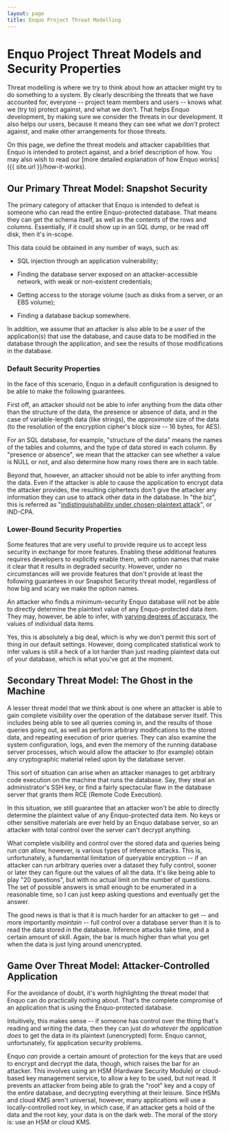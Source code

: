 ```yaml
---
layout: page
title: Enquo Project Threat Modelling
---
```

# Enquo Project Threat Models and Security Properties

Threat modelling is where we try to think about how an attacker might try to do something to a system.
By clearly describing the threats that we have accounted for, everyone -- project team members and users -- knows what we (try to) protect against, and what we don't.
That helps Enquo development, by making sure we consider the threats in our development.
It also helps our users, because it means they can see what we *don't* protect against, and make other arrangements for those threats.

On this page, we define the threat models and attacker capabilities that Enquo is intended to protect against, and a brief description of how.
You may also wish to read our [more detailed explanation of how Enquo works]({{ site.url }}/how-it-works).


<a name="snapshot-security"></a>

## Our Primary Threat Model: Snapshot Security

The primary category of attacker that Enquo is intended to defeat is someone who can read the entire Enquo-protected database.
That means they can get the schema itself, as well as the contents of the rows and columns.
Essentially, if it could show up in an SQL dump, or be read off disk, then it's in-scope.

This data could be obtained in any number of ways, such as:

* SQL injection through an application vulnerability;

* Finding the database server exposed on an attacker-accessible network, with weak or non-existent credentials;

* Getting access to the storage volume (such as disks from a server, or an EBS volume);

* Finding a database backup somewhere.

In addition, we assume that an attacker is also able to be a *user* of the application(s) that use the database, and cause data to be modified in the database through the application, and see the results of those modifications in the database.


### Default Security Properties

In the face of this scenario, Enquo in a default configuration is designed to be able to make the following guarantees.

First off, an attacker should not be able to infer anything from the data other than the structure of the data, the presence or absence of data, and in the case of variable-length data (like strings), the *approximate* size of the data (to the resolution of the encryption cipher's block size -- 16 bytes, for AES).

For an SQL database, for example, "structure of the data" means the names of the tables and columns, and the type of data stored in each column.
By "presence or absence", we mean that the attacker can see whether a value is NULL or not, and also determine how many rows there are in each table.

Beyond that, however, an attacker should not be able to infer anything from the data.
Even if the attacker is able to cause the application to encrypt data the attacker provides, the resulting ciphertexts don't give the attacker any information they can use to attack other data in the database.
In "the biz", this is referred as "[indistinguishability under chosen-plaintext attack](https://en.wikipedia.org/wiki/Ciphertext_indistinguishability#Indistinguishability_under_chosen-plaintext_attack_(IND-CPA))", or IND-CPA.


### Lower-Bound Security Properties

Some features that are very useful to provide require us to accept less security in exchange for more features.
Enabling these additional features requires developers to explicitly enable them, with option names that make it clear that it results in degraded security.
However, under no circumstances will we provide features that don't provide at least the following guarantees in our Snapshot Security threat model, regardless of how big and scary we make the option names.

An attacker who finds a minimum-security Enquo database will not be able to directly determine the plaintext value of any Enquo-protected data item.
They may, however, be able to infer, with [varying degrees of accuracy](https://eprint.iacr.org/2019/011.pdf), the values of individual data items.

Yes, this is absolutely a big deal, which is why we don't permit this sort of thing in our default settings.
However, doing complicated statistical work to infer values is still a heck of a lot harder than just reading plaintext data out of your database, which is what you've got at the moment.


## Secondary Threat Model: The Ghost in the Machine

A lesser threat model that we think about is one where an attacker is able to gain complete visibility over the operation of the database server itself.
This includes being able to see all queries coming in, and the results of those queries going out, as well as perform arbitrary modifications to the stored data, and repeating execution of prior queries.
They can also examine the system configuration, logs, and even the memory of the running database server processes, which would allow the attacker to (for example) obtain any cryptographic material relied upon by the database server.

This sort of situation can arise when an attacker manages to get arbitrary code execution on the machine that runs the database.
Say, they steal an administrator's SSH key, or find a fairly spectacular flaw in the database server that grants them RCE (Remote Code Execution).

In this situation, we still guarantee that an attacker won't be able to directly determine the plaintext value of any Enquo-protected data item.
No keys or other sensitive materials are ever held by an Enquo database server, so an attacker with total control over the server can't decrypt anything.

What complete visibility and control over the stored data and queries being run *can* allow, however, is various types of inference attacks.
This is, unfortunately, a fundamental limitation of queryable encryption -- if an attacker can run arbitrary queries over a dataset they fully control, sooner or later they can figure out the values of all the data.
It's like being able to play "20 questions", but with no actual limit on the number of questions.
The set of possible answers is small enough to be enumerated in a reasonable time, so I can just keep asking questions and eventually get the answer.

The good news is that is that it is much harder for an attacker to get -- and more importantly *maintain* -- full control over a database server than it is to read the data stored in the database.
Inference attacks take time, and a certain amount of skill.
Again, the bar is much higher than what you get when the data is just lying around unencrypted.


## Game Over Threat Model: Attacker-Controlled Application

For the avoidance of doubt, it's worth highlighting the threat model that Enquo can do practically nothing about.
That's the complete compromise of an application that is using the Enquo-protected database.

Intuitively, this makes sense -- if someone has control over the thing that's reading and writing the data, then they can just *do whatever the application does* to get the data in its plaintext (unencrypted) form.
Enquo cannot, unfortunately, fix application security problems.

Enquo *can* provide a certain amount of protection for the keys that are used to encrypt and decrypt the data, though, which raises the bar for an attacker.
This involves using an HSM (Hardware Security Module) or cloud-based key management service, to allow a key to be used, but not read.
It prevents an attacker from being able to grab the "root" key and a copy of the entire database, and decrypting everything at their leisure.
Since HSMs and cloud KMS aren't universal, however, many applications will use a locally-controlled root key, in which case, if an attacker gets a hold of the data and the root key, your data is on the dark web.
The moral of the story is: use an HSM or cloud KMS.
